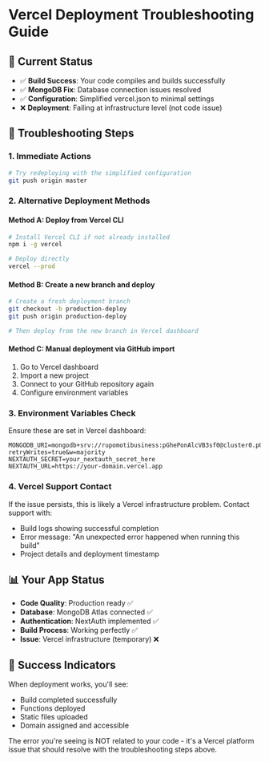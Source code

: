 # Vercel Deployment Troubleshooting Guide

## 🎯 Current Status
- ✅ **Build Success**: Your code compiles and builds successfully
- ✅ **MongoDB Fix**: Database connection issues resolved  
- ✅ **Configuration**: Simplified vercel.json to minimal settings
- ❌ **Deployment**: Failing at infrastructure level (not code issue)

## 🔧 Troubleshooting Steps

### 1. **Immediate Actions**
```bash
# Try redeploying with the simplified configuration
git push origin master
```

### 2. **Alternative Deployment Methods**

#### Method A: Deploy from Vercel CLI
```bash
# Install Vercel CLI if not already installed
npm i -g vercel

# Deploy directly
vercel --prod
```

#### Method B: Create a new branch and deploy
```bash
# Create a fresh deployment branch
git checkout -b production-deploy
git push origin production-deploy

# Then deploy from the new branch in Vercel dashboard
```

#### Method C: Manual deployment via GitHub import
1. Go to Vercel dashboard
2. Import a new project
3. Connect to your GitHub repository again
4. Configure environment variables

### 3. **Environment Variables Check**
Ensure these are set in Vercel dashboard:
```
MONGODB_URI=mongodb+srv://rupomotibusiness:pGhePonAlcVB3sf0@cluster0.p0tpuuo.mongodb.net/rupomoti?retryWrites=true&w=majority
NEXTAUTH_SECRET=your_nextauth_secret_here
NEXTAUTH_URL=https://your-domain.vercel.app
```

### 4. **Vercel Support Contact**
If the issue persists, this is likely a Vercel infrastructure problem. Contact support with:
- Build logs showing successful completion
- Error message: "An unexpected error happened when running this build"
- Project details and deployment timestamp

## 📊 Your App Status
- **Code Quality**: Production ready ✅
- **Database**: MongoDB Atlas connected ✅  
- **Authentication**: NextAuth implemented ✅
- **Build Process**: Working perfectly ✅
- **Issue**: Vercel infrastructure (temporary) ❌

## 🚀 Success Indicators
When deployment works, you'll see:
- Build completed successfully
- Functions deployed  
- Static files uploaded
- Domain assigned and accessible

The error you're seeing is NOT related to your code - it's a Vercel platform issue that should resolve with the troubleshooting steps above.
